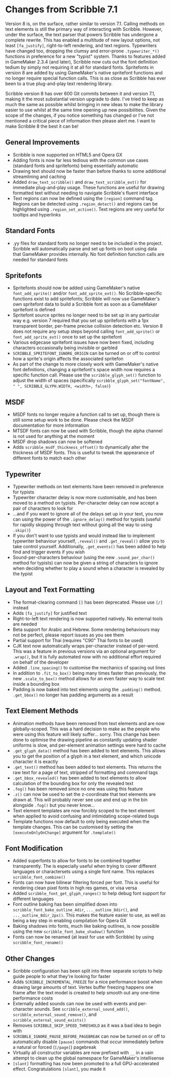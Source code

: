# Changes from Scribble 7.1

Version 8 is, on the surface, rather similar to version 7.1. Calling methods on text elements is still the primary way of interacting with Scribble. However, under the surface, the text parser that powers Scribble has undergone a complete rewrite. This has enabled a multitude of new layout options, not least `[fa_justify]`, right-to-left rendering, and text regions. Typewriters have changed too, dropping the clumsy and error-prone `.typewriter_*()` functions in preference for a new "typist" system. Thanks to features added in GameMaker 2.3.4 (and later), Scribble now cuts out the font definition tedium by simply not requiring it at all for standard fonts. Spritefonts in version 8 are added by using GameMaker's native spritefont functions and no longer require special function calls. This is as close as Scribble has ever been to a true plug-and-play text rendering library.

Scribble version 8 has over 600 Git commits between it and version 7.1, making it the most substantial version upgrade to date. I've tried to keep as much the same as possible whilst bringing in new ideas to make the library easier to use whilst at the same time opening up new possibilities. Given the scope of the changes, if you notice something has changed or I've not mentioned a critical piece of information then please alert me. I want to make Scribble 8 the best it can be!

## General Improvements

- Scribble is now supported on HTML5 and Opera GX
- Adding fonts is now far less tedious with the common use cases (standard fonts and spritefonts) being essentially automatic
- Drawing text should now be faster than before thanks to some additional streamlining and caching
- Added `draw_text_scribble()` and `draw_text_scribble_ext()` for immediate plug-and-play usage. These functions are useful for drawing formatted text without needing to navigate Scribble's fluent interface
- Text regions can now be defined using the `[region]` command tag. Regions can be detected using `.region_detect()` and regions can be highlighted using `.region_set_active()`. Text regions are very useful for tooltips and hyperlinks

## Standard Fonts

- .yy files for standard fonts no longer need to be included in the project. Scribble will automatically parse and set up fonts on boot using data that GameMaker provides internally. No font definition function calls are needed for standard fonts

## Spritefonts

- Spritefonts should now be added using GameMaker's native `font_add_sprite()` and/or `font_add_sprite_ext()`. No Scribble-specific functions exist to add spritefonts; Scribble will now use GameMaker's own spritefont data to build a Scribble font as soon as a GameMaker spritefont is defined
- Spritefont source sprites no longer need to be set up in any particular way e.g. version 7 required that you set up spritefonts with a 1px transparent border, per-frame precise collision detection etc. Version 8 does not require any setup steps beyond calling `font_add_sprite()` or `font_add_sprite_ext()` once to set up the spritefont
- Various edgecase spritefont issues have now been fixed, including characters occasionally being invisible or garbled
- `SCRIBBLE_SPRITEFONT_IGNORE_ORIGIN` can be turned on or off to control how a sprite's origin affects the associated spritefon
- As part of the change to more closely work with GameMaker's native font definitions, changing a spritefont's space width now requires a specific function call. Please use the `scribble_glyph_set()` function to adjust the width of spaces (specifically `scribble_glyph_set("fontName", " ", SCRIBBLE_GLYPH.WIDTH, <width>, false)`)

## MSDF

- MSDF fonts no longer require a function call to set up, though there is still some setup work to be done. Please check the MSDF documentation for more information
- MTSDF fonts can now be used with Scribble, though the alpha channel is not used for anything at the moment
- MSDF drop shadows can now be softened
- Adds `scribble_msdf_thickness_offset()` to dynamically alter the thickness of MSDF fonts. This is useful to tweak the appearance of different fonts to match each other

## Typewriter

- Typewriter methods on text elements have been removed in preference for typists
- Typewriter character delay is now more customisable, and has been moved to a method on typists. Per-character delay can now accept a pair of characters to look for
- ...and if you want to ignore all of the delays set up in your text, you now can using the power of the `.ignore_delay()` method for typists (useful for rapidly skipping through text without going all the way to using `.skip()`)
- If you don't want to use typists and would instead like to implement typewriter behaviour yourself, `.reveal()` and `.get_reveal()` allow you to take control yourself. Additionally, `.get_events()` has been added to help find and trigger events if you wish
- Sound-per-characters behaviour (using the new `.sound_per_char()` method for typists) can now be given a string of characters to ignore when deciding whether to play a sound when a character is revealed by the typist

## Layout and Text Formatting

- The format-clearing command `[]` has been deprecated. Please use `[/]` instead
- Adds `[fa_justify]` for justified text
- Right-to-left text rendering is now supported natively. No external tools are needed
- Beta support for Arabic and Hebrew. Some rendering behaviours may not be perfect, please report issues as you see them
- Partial support for Thai (requires "C90" Thai fonts to be used)
- CJK text now automatically wraps per-character instead of per-word. This was a feature in previous versions via an optional argument for `.wrap()`, but it is fully automated now with no additional effort required on behalf of the developer
- Added `.line_spacing()` to customise the mechanics of spacing out lines
- In addition to `.fit_to_box()` being many times faster than previously, the new `.scale_to_box()` method allows for an even faster way to scale text inside a bounding box
- Padding is now baked into text elements using the `.padding()` method. `.get_bbox()` no longer has padding arguments as a result

## Text Element Methods

- Animation methods have been removed from text elements and are now globally-scoped. This was a hard decision to make as the people who were using this feature will likely suffer... sorry. This change has been done to optimise the drawing pipeline as constantly updating shader uniforms is slow, and per-element animation settings were hard to cache
- `.get_glyph_data()` method has been added to text elements. This allows you to get the position of a glyph in a text element, and which unicode character it is exactly
- `.get_text()` method has been added to text elements. This returns the raw text for a page of text, stripped of formatting and command tags
- `.get_bbox_revealed()` has been added to text elements to allow calculation of the bounding box for only the revealed text
- `.fog()` has been removed since no one was using this feature
- `.z()` can now be used to set the z-coordinate that text elements are drawn at. This will probably never see use and end up in the bin alongside `.fog()` but you never know...
- Text element templates are now forcibly scoped to the text element when applied to avoid confusing and intimidating scope-related bugs
- Template functions now default to only being executed when the template changes. This can be customised by setting the `[executeOnlyOnChange]` argument for `.template()`

## Font Modification

- Added superfonts to allow for fonts to be combined together transparently. The is especially useful when trying to cover different languages or charactersets using a single font name. This replaces `scribble_font_combine()`
- Fonts can now have bilinear filtering forced per font. This is useful for rendering clean pixel fonts in high res games, or visa versa
- Added `scribble_font_get_glyph_ranges()` to help debug font support for different languages
- Font outline baking has been simplified down into `scribble_font_bake_outline_4dir`, `..._outline_8dir()`, and `..._outline_8dir_2px()`. This makes the feature easier to use, as well as being a key step in enabling compilation for Opera GX
- Baking shadows into fonts, much like baking outlines, is now possible using the new `scribble_font_bake_shadow()` function
- Fonts can now be renamed (at least for use with Scribble) by using `scribble_font_rename()`

## Other Changes

- Scribble configuration has been split into three separate scripts to help guide people to what they're looking for faster
- Adds `SCRIBBLE_INCREMENTAL_FREEZE` for a nice performance boost when drawing large amounts of text. Vertex buffer freezing happens one frame after the text model is created to help smooth out any one-time performance costs
- Externally added sounds can now be used with events and per-character sounds. See `scribble_external_sound_add()`, `scribble_external_sound_remove()`, and `scribble_external_sound_exists()`
- Removes `SCRIBBLE_SKIP_SPEED_THRESHOLD` as it was a bad idea to begin with
- `SCRIBBLE_IGNORE_PAUSE_BEFORE_PAGEBREAK` can now be turned on or off to automatically disable `[pause]` commands that occur immediately before a natural or forced (`[/page]`) pagebreak
- Virtually all constructor variables are now prefixed with `__` in a vain attempt to clean up the global namespace for GameMaker's intellisense
- `[slant]` formatting has now been promoted to a full GPU-accelerated effect. Congratulations `[slant]`, you made it
